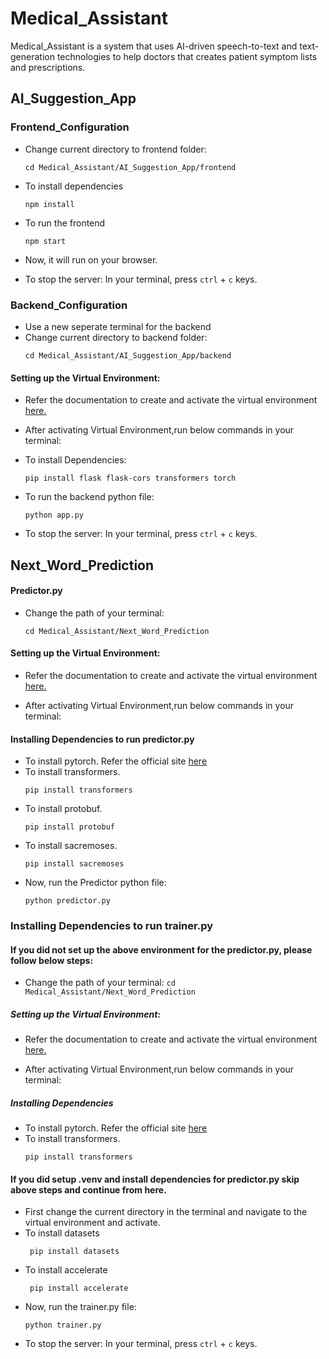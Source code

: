 # Medical_Assistant
Medical_Assistant is a system that uses AI-driven speech-to-text and text-generation technologies to help doctors that creates patient symptom lists and prescriptions.

## AI_Suggestion_App

### Frontend_Configuration

* Change current directory to frontend folder:
    ```
    cd Medical_Assistant/AI_Suggestion_App/frontend
    ```
* To install dependencies 
    ```
    npm install
    ```
* To run the frontend
    ```
    npm start
    ```

* Now, it will run on your browser.
* To stop the server:
In your terminal, press ```ctrl``` + ```c``` keys.


### Backend_Configuration
* Use a new seperate terminal for the backend
* Change current directory to backend folder:
    ```
    cd Medical_Assistant/AI_Suggestion_App/backend
    ```

#### Setting up the Virtual Environment:
 * Refer the documentation to create and activate the virtual environment [here.](https://packaging.python.org/en/latest/guides/installing-using-pip-and-virtual-environments/)

 * After activating Virtual Environment,run below commands in your terminal:
  
 * To install Dependencies:
    ```
    pip install flask flask-cors transformers torch
    ```
    
 * To run the backend python file:
    ```
    python app.py
    ```
    
 * To stop the server:
    In your terminal, press ```ctrl``` + ```c``` keys.

## Next_Word_Prediction

#### Predictor.py
* Change the path of your terminal:
    ```
    cd Medical_Assistant/Next_Word_Prediction
    ```

#### Setting up the Virtual Environment:
 * Refer the documentation to create and activate the virtual environment [here.](https://packaging.python.org/en/latest/guides/installing-using-pip-and-virtual-environments/)

 * After activating Virtual Environment,run below commands in your terminal:
   
#### Installing Dependencies to run predictor.py
 * To install pytorch. Refer the official site [here](https://pytorch.org/get-started/locally/)
 * To install transformers.
   ```
   pip install transformers
   ```
 * To install protobuf.
   ```
   pip install protobuf
   ```
 * To install sacremoses.
   ```
   pip install sacremoses
   ```
 * Now, run the Predictor python file:
    ```
    python predictor.py
    ```
### Installing Dependencies to run trainer.py
#### If you did not set up the above environment for the predictor.py, please follow below steps:
   * Change the path of your terminal:
    ```
    cd Medical_Assistant/Next_Word_Prediction
    ```

##### Setting up the Virtual Environment:
  * Refer the documentation to create and activate the virtual environment [here.](https://packaging.python.org/en/latest/guides/installing-using-pip-and-virtual-environments/)

  * After activating Virtual Environment,run below commands in your terminal:
   
##### Installing Dependencies
 * To install pytorch. Refer the official site [here](https://pytorch.org/get-started/locally/)
 * To install transformers.
   ```
   pip install transformers
   ```
#### If you did setup .venv and install dependencies for predictor.py skip above steps and continue from here.
 * First change the current directory in the terminal and navigate to the virtual environment and activate.
 * To install datasets
   ```
    pip install datasets
    ```
 * To install accelerate
   ```
    pip install accelerate
    ```
 * Now, run the trainer.py file:
    ```
    python trainer.py
    ```      
 * To stop the server:
    In your terminal, press ```ctrl``` + ```c``` keys.
 
  



